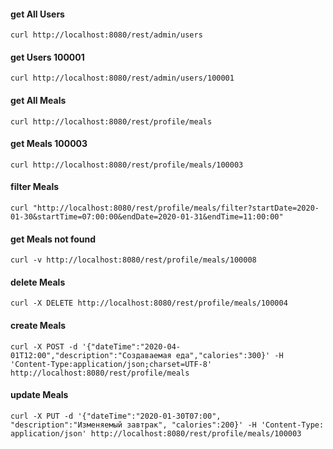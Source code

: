 #### get All Users
`curl http://localhost:8080/rest/admin/users`

#### get Users 100001
`curl http://localhost:8080/rest/admin/users/100001`

#### get All Meals
`curl http://localhost:8080/rest/profile/meals`

#### get Meals 100003
`curl http://localhost:8080/rest/profile/meals/100003`

#### filter Meals
`curl "http://localhost:8080/rest/profile/meals/filter?startDate=2020-01-30&startTime=07:00:00&endDate=2020-01-31&endTime=11:00:00"`

#### get Meals not found
`curl -v http://localhost:8080/rest/profile/meals/100008`

#### delete Meals
`curl -X DELETE http://localhost:8080/rest/profile/meals/100004`

#### create Meals
`curl -X POST -d '{"dateTime":"2020-04-01T12:00","description":"Создаваемая еда","calories":300}' -H 'Content-Type:application/json;charset=UTF-8' http://localhost:8080/rest/profile/meals`

#### update Meals
`curl -X PUT -d '{"dateTime":"2020-01-30T07:00", "description":"Изменяемый завтрак", "calories":200}' -H 'Content-Type: application/json' http://localhost:8080/rest/profile/meals/100003`